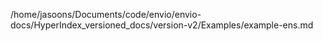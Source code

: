 /home/jasoons/Documents/code/envio/envio-docs/HyperIndex_versioned_docs/version-v2/Examples/example-ens.md